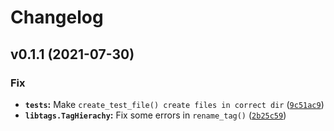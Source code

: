 # Changelog

<!--next-version-placeholder-->

## v0.1.1 (2021-07-30)
### Fix
* **`tests`:** Make `create_test_file() create files in correct dir` ([`9c51ac9`](https://github.com/JonasMuehlmann/productivity.nvim/commit/9c51ac90c02f9dbd307a9fd55c869d2187189906))
* **`libtags.TagHierachy`:** Fix some errors in `rename_tag()` ([`2b25c59`](https://github.com/JonasMuehlmann/productivity.nvim/commit/2b25c593ce418d495e6e690d81c5753a27c17284))

